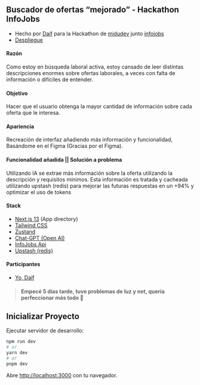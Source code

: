## Buscador de ofertas “mejorado” - Hackathon InfoJobs
* Hecho por [Daif](https://github.com/yosoypollito) para la Hackathon de [midudev](https://www.youtube.com/@midudev) junto [infojobs](https://infojobs.net)
* [Despliegue](https://infojobs.daif.one)

#### Razón
Como estoy en búsqueda laboral activa, estoy cansado de leer distintas descripciones enormes sobre ofertas laborales, a veces con falta de información o difíciles de entender.

#### Objetivo
Hacer que el usuario obtenga la mayor cantidad de información sobre cada oferta que le interesa.

#### Apariencia
Recreación de interfaz añadiendo más información y funcionalidad, Basándome en el Figma (Gracias por el Figma).

#### Funcionalidad añadida || Solución a problema
Utilizando IA se extrae más información sobre la oferta utilizando la descripción y requisitos mínimos. Esta información es tratada y cacheada utilizando upstash (redis) para mejorar las futuras respuestas en un +94% y optimizar el uso de tokens



#### Stack
* [Next.js 13](https://nextjs.org/) (App directory)
* [Tailwind CSS](https://tailwindcss.com/)
* [Zustand](https://github.com/pmndrs/zustand)
* [Chat-GPT (Open AI)](https://openai.com/)
* [InfoJobs Api](https://developer.infojobs.net/)
* [Upstash (redis)](https://upstash.com/)

#### Participantes
* [Yo, Daif](https://github.com/yosoypollito)

> #### Empecé 5 días tarde, tuve problemas de luz y net, quería perfeccionar más todo 🥲

## Inicializar Proyecto

Ejecutar servidor de desarrollo:

```bash
npm run dev
# or
yarn dev
# or
pnpm dev
```

Abre [http://localhost:3000](http://localhost:3000) con tu navegador.
